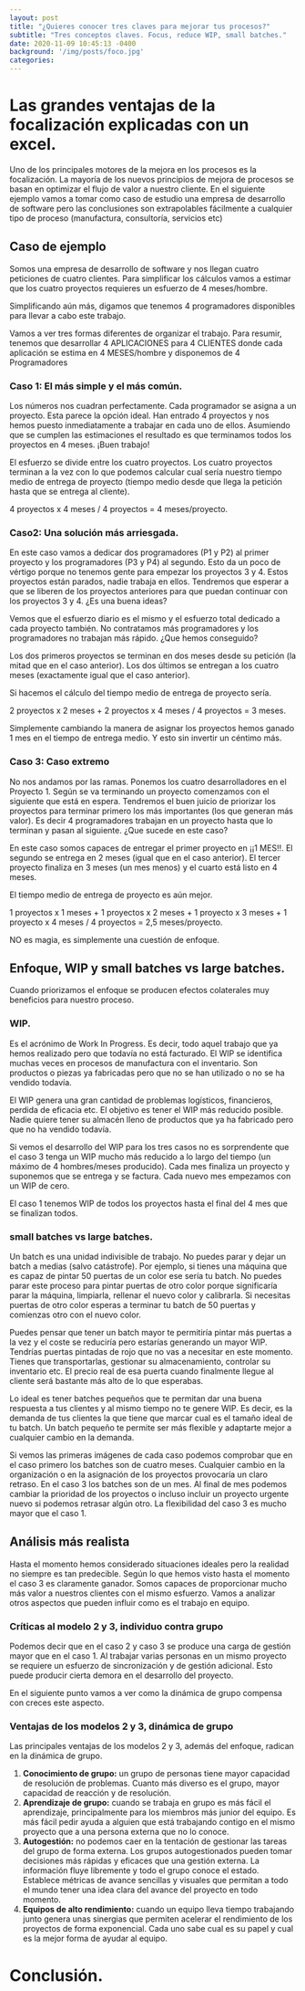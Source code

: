 ```yaml
---
layout: post
title: "¿Quieres conocer tres claves para mejorar tus procesos?"
subtitle: "Tres conceptos claves. Focus, reduce WIP, small batches."
date: 2020-11-09 10:45:13 -0400
background: '/img/posts/foco.jpg'
categories:
---
```

# Las grandes ventajas de la focalización explicadas con un excel.
Uno de los principales motores de la mejora en los procesos es la focalización. La mayoría de los nuevos principios de mejora de procesos se basan en optimizar el flujo de valor a nuestro cliente. En el siguiente ejemplo vamos a tomar como caso de estudio una empresa de desarrollo de software pero las conclusiones son extrapolables fácilmente a cualquier tipo de proceso (manufactura, consultoría, servicios etc)  
## Caso de ejemplo
Somos una empresa de desarrollo de software y nos llegan cuatro peticiones de cuatro clientes. Para simplificar los cálculos vamos a estimar que los cuatro proyectos requieres un esfuerzo de 4 meses/hombre.

Simplificando aún más, digamos que tenemos 4 programadores disponibles para llevar a cabo este trabajo.

Vamos a ver tres formas diferentes de organizar el trabajo. Para resumir, tenemos que desarrollar 4 APLICACIONES para 4 CLIENTES donde cada aplicación se estima en 4 MESES/hombre y disponemos de 4 Programadores

### Caso 1: El más simple y el más común.

Los números nos cuadran perfectamente. Cada programador se asigna a un proyecto. Esta parece la opción ideal. Han entrado 4 proyectos y nos hemos puesto inmediatamente a trabajar en cada uno de ellos. Asumiendo que se cumplen las estimaciones el resultado es que terminamos todos los proyectos en 4 meses. ¡Buen trabajo!

El esfuerzo se divide entre los cuatro proyectos. Los cuatro proyectos terminan a la vez con lo que podemos calcular cual sería nuestro tiempo medio de entrega de proyecto (tiempo medio desde que llega la petición hasta que se entrega al cliente).

4 proyectos x 4 meses / 4 proyectos = 4 meses/proyecto.

### Caso2: Una solución más arriesgada.
En este caso vamos a dedicar dos programadores (P1 y P2) al primer proyecto y los programadores (P3 y P4) al segundo. Esto da un poco de vértigo porque no tenemos gente para empezar los proyectos 3 y 4. Estos proyectos están parados, nadie trabaja en ellos. Tendremos que esperar a que se liberen de los proyectos anteriores para que puedan continuar con los proyectos 3 y 4. ¿Es una buena ideas?



Vemos que el esfuerzo diario es el mismo y el esfuerzo total dedicado a cada proyecto también. No contratamos más programadores y los programadores no trabajan más rápido. ¿Que hemos conseguido?

Los dos primeros proyectos se terminan en dos meses desde su petición (la mitad que en el caso anterior). Los dos últimos se entregan a los cuatro meses (exactamente igual que el caso anterior).

Si hacemos el cálculo del tiempo medio de entrega de proyecto sería.

2 proyectos x 2 meses + 2 proyectos x 4 meses / 4 proyectos = 3 meses.

Simplemente cambiando la manera de asignar los proyectos hemos ganado 1 mes en el tiempo de entrega medio. Y esto sin invertir un céntimo más.


### Caso 3: Caso extremo

No nos andamos por las ramas. Ponemos los cuatro desarrolladores en el Proyecto 1. Según se va terminando un proyecto comenzamos con el siguiente que está en espera. Tendremos el buen juicio de priorizar los proyectos para terminar primero los más importantes (los que generan más valor). Es decir 4 programadores trabajan en un proyecto hasta que lo terminan y pasan al siguiente. ¿Que sucede en este caso?

En este caso somos capaces de entregar el primer proyecto en ¡¡1 MES!!.
El segundo se entrega en 2 meses (igual que en el caso anterior). El tercer proyecto finaliza en 3 meses (un mes menos) y el cuarto está listo en 4 meses.

El tiempo medio de entrega de proyecto es aún mejor.

1 proyectos x 1 meses + 1 proyectos x 2 meses + 1 proyecto x 3 meses + 1 proyecto x 4 meses / 4 proyectos = 2,5 meses/proyecto.

NO es magia, es simplemente una cuestión de enfoque.

## Enfoque, WIP y small batches vs large batches.
Cuando priorizamos el enfoque se producen efectos colaterales muy beneficios para nuestro proceso.

### WIP.
Es el acrónimo de Work In Progress. Es decir, todo aquel trabajo que ya hemos realizado pero que todavía no está facturado. El WIP se identifica muchas veces en procesos de manufactura con el inventario. Son productos o piezas ya fabricadas pero que no se han utilizado o no se ha vendido todavía.

El WIP genera una gran cantidad de problemas logísticos, financieros, perdida de eficacia etc. El objetivo es tener el WIP más reducido posible. Nadie quiere tener su almacén lleno de productos que ya ha fabricado pero que no ha vendido todavía.

Si vemos el desarrollo del WIP para los tres casos no es sorprendente que el caso 3 tenga un WIP mucho más reducido a lo largo del tiempo (un máximo de 4 hombres/meses producido). Cada mes finaliza un proyecto y suponemos que se entrega y se factura. Cada nuevo mes empezamos con un WIP de cero.

El caso 1 tenemos WIP de todos los proyectos hasta el final del 4 mes que se finalizan todos.

### small batches vs large batches.

Un batch es una unidad indivisible de trabajo. No puedes parar y dejar un batch a medias (salvo catástrofe). Por ejemplo, si tienes una máquina que es capaz de pintar 50 puertas de un color ese sería tu batch. No puedes parar este proceso para pintar puertas de otro color porque significaría parar la máquina, limpiarla, rellenar el nuevo color y calibrarla. Si necesitas puertas de otro color esperas a terminar tu batch de 50 puertas y comienzas otro con el nuevo color.

Puedes pensar que tener un batch mayor te permitiría pintar más puertas a la vez y el coste se reduciría pero estarías generando un mayor WIP. Tendrías puertas pintadas de rojo que no vas a necesitar en este momento. Tienes que transportarlas, gestionar su almacenamiento, controlar su inventario etc. El precio real de esa puerta cuando finalmente llegue al cliente será bastante más alto de lo que esperabas.

Lo ideal es tener batches pequeños que te permitan dar una buena respuesta a tus clientes y al mismo tiempo no te genere WIP. Es decir, es la demanda de tus clientes la que tiene que marcar cual es el tamaño ideal de tu batch. Un batch pequeño te permite ser más flexible y adaptarte mejor a cualquier cambio en la demanda.

Si vemos las primeras imágenes de cada caso podemos comprobar que en el caso primero los batches son de cuatro meses. Cualquier cambio en la organización o en la asignación de los proyectos provocaría un claro retraso.
En el caso 3 los batches son de un mes. Al final de mes podemos cambiar la prioridad de los proyectos o incluso incluir un proyecto urgente nuevo si podemos retrasar algún otro. La flexibilidad del caso 3 es mucho mayor que el caso 1. 

## Análisis más realista
Hasta el momento hemos considerado situaciones ideales pero la realidad no siempre es tan predecible. Según lo que hemos visto hasta el momento el caso 3 es claramente ganador. Somos capaces de proporcionar mucho más valor a nuestros clientes con el mismo esfuerzo. Vamos a analizar otros aspectos que pueden influir como es el trabajo en equipo.

### Críticas al modelo 2 y 3, individuo contra grupo
Podemos decir que en el caso 2 y caso 3 se produce una carga de gestión mayor que en el caso 1. Al trabajar varias personas en un mismo proyecto se requiere un esfuerzo de sincronización y de gestión adicional. Esto puede producir cierta demora en el desarrollo del proyecto.

En el siguiente punto vamos a ver como la dinámica de grupo compensa con creces este aspecto.

### Ventajas de los modelos 2 y 3, dinámica de grupo
Las principales ventajas de los modelos 2 y 3, además del enfoque, radican en la dinámica de grupo.

 1. __Conocimiento de grupo:__ un grupo de personas tiene mayor capacidad de resolución de problemas. Cuanto más diverso es el grupo, mayor capacidad de reacción y de resolución.
2. __Aprendizaje de grupo:__ cuando se trabaja en grupo es más fácil el aprendizaje, principalmente para los miembros más junior del equipo. Es más fácil pedir ayuda a alguien que está trabajando contigo en el mismo proyecto que a una persona externa que no lo conoce.
 3. __Autogestión:__ no podemos caer en la tentación de gestionar las tareas del grupo de forma externa. Los grupos autogestionados pueden tomar decisiones más rápidas y eficaces que una gestión externa. La información fluye libremente y todo el grupo conoce el estado. Establece métricas de avance sencillas y visuales que permitan a todo el mundo tener una idea clara del avance del proyecto en todo momento.
 4. __Equipos de alto rendimiento:__ cuando un equipo lleva tiempo trabajando junto genera unas sinergias que permiten acelerar el rendimiento de los proyectos de forma exponencial. Cada uno sabe cual es su papel y cual es la mejor forma de ayudar al equipo.

# Conclusión.
